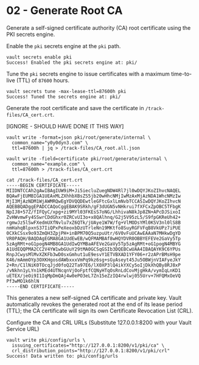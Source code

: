 # 02 - Generate Root CA

#### 

Generate a self-signed certificate authority (CA) root certificate using the PKI secrets engine.

Enable the ```pki``` secrets engine at the ```pki``` path.

```
vault secrets enable pki
Success! Enabled the pki secrets engine at: pki/
```

Tune the ```pki``` secrets engine to issue certificates with a maximum time-to-live (TTL) of ```87600``` hours.

```
vault secrets tune -max-lease-ttl=87600h pki
Success! Tuned the secrets engine at: pki/
```

Generate the root certificate and save the certificate in ```/track-files/CA_cert.crt```.

[IGNORE - SHOULD HAVE DONE IT THIS WAY]
```
vault write -format=json pki/root/generate/internal \
  common_name="y0y0dyn3.com" \
  ttl=87600h | jq > /track-files/CA_root.all.json
```

```
vault write -field=certificate pki/root/generate/internal \
  common_name="example.com" \
  ttl=87600h > /track-files/CA_cert.crt
```

```
cat /track-files/CA_cert.crt
-----BEGIN CERTIFICATE-----
MIIDNTCCAh2gAwIBAgIUW9iM+Ji5iecluZuegNDW4Rl7jl0wDQYJKoZIhvcNAQEL
BQAwFjEUMBIGA1UEAxMLZXhhbXBsZS5jb20wHhcNMjIwMzAxMjAzNDA1WhcNMzIw
MjI3MjAzNDM1WjAWMRQwEgYDVQQDEwtleGFtcGxlLmNvbTCCASIwDQYJKoZIhvcN
AQEBBQADggEPADCCAQoCggEBAK9SRkh/gF3dUGN5vNHkrui7fXFCxZpOBC5TFbgK
NpIJ8+57Z/fIFQyC/xpg+zi9MYl03FKEsS7oNG/LhhivaN8kJp8ZN+APcDJSixoI
ZvHWvmwFy4SSwrCDdGhxr0ZRCvUI3o+x8QAlhnq/G2j5V95zL5/S9fpGKReUh42+
rgmwJz5lSwFXedmUXfNvlu7xZ6QTk/jUAye1W7W/fg+VlMODsYMl0KSV3nl0lS8B
nmHahqBlpxnS37IiQPxPeXeoxbDzUTrleNn19MKtfo8SuyRGFVFqB8VkUPz7iPUE
0CXkCSsx9o93ZmQH3ZpjPH+inBPM70Q5uzpuUtr/6V0vFuUCAwEAAaN7MHkwDgYD
VR0PAQH/BAQDAgEGMA8GA1UdEwEB/wQFMAMBAf8wHQYDVR0OBBYEFEVe2GaVy5Tp
5zAgRMt+oG1pogN4MB8GA1UdIwQYMBaAFEVe2GaVy5Tp5zAgRMt+oG1pogN4MBYG
A1UdEQQPMA2CC2V4YW1wbGUuY29tMA0GCSqGSIb3DQEBCwUAA4IBAQAYK9C6YPUs
RnpJCwysMlMvXZKFb3wD0sxGmhut1uE9esvY1ETVBXAD1YFY06+r2zAPrBMsH9pe
K46/mAmmOYp3OXKHgosdAWbxxxVmPq9kz6sg+sGyAseyt45Ju5OBWjnVIAFyeJkY
2+Rn/C1lNiK0TOcqJjd0foQ22Ta97E6/lX0XP3lQ4ikYXCy5oIjDkXhQBy8RJ8xP
/vNkhn1yLYn1kMEd4UTNcqnVjOoFptfCQNyHTqOsRnLdCovMjgHkA/vymIqLnKD1
uETEX/jeOi9I1IqMpDmQAj4w0ePO3eL7Zn15eZzIQ4rwlwj055Urv+7HFQMxOeVQ
Pf3wMO1k6hlN
-----END CERTIFICATE----- 

```

This generates a new self-signed CA certificate and private key. Vault automatically revokes the generated root at the end of its lease period (TTL); the CA certificate will sign its own Certificate Revocation List (CRL).

Configure the CA and CRL URLs (Substitute 127.0.0.1:8200 with your Vault Service URL)

```
vault write pki/config/urls \
  issuing_certificates="http://127.0.0.1:8200/v1/pki/ca" \
  crl_distribution_points="http://127.0.0.1:8200/v1/pki/crl"
Success! Data written to: pki/config/urls
```












#### 









#### 








